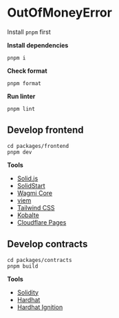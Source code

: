 # OutOfMoneyError

Install `pnpm` first

**Install dependencies**

```
pnpm i
```

**Check format**

```
pnpm format
```

**Run linter**

```
pnpm lint
```

## Develop frontend

```
cd packages/frontend
pnpm dev
```

**Tools**

- [Solid.js](https://www.solidjs.com/)
- [SolidStart](https://start.solidjs.com/)
- [Wagmi Core](https://wagmi.sh/core/getting-started/)
- [viem](https://viem.sh/)
- [Tailwind CSS](https://tailwindcss.com/)
- [Kobalte](https://kobalte.dev/)
- [Cloudflare Pages](https://developers.cloudflare.com/pages/)

## Develop contracts

```
cd packages/contracts
pnpm build
```

**Tools**

- [Solidity](https://soliditylang.org/)
- [Hardhat](https://hardhat.org/)
- [Hardhat Ignition](https://hardhat.org/ignition/docs/getting-started/)
